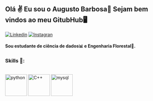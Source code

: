 ## Olá ✌️ Eu sou o Augusto Barbosa🤙 Sejam bem vindos ao meu GitubHub🖥️

[![Linkedin](https://img.shields.io/badge/LinkedIn-0077B5?style=for-the-badge&logo=linkedin&logoColor=white)](https://www.linkedin.com/in/augusto-barbosa-9b6695257/ )
[![Instagran](https://img.shields.io/badge/Instagram-E4405F?style=for-the-badge&logo=instagram&logoColor=white)](https://www.instagram.com/august_barbosa/)

#### Sou estudante de ciência de dados📊 e Engenharia Florestal🌲.

### Skills 💪:
<div style="display: inline_block"><br>
<img align="center"alt="python" height="70" widtg="80" src="https://cdn.jsdelivr.net/gh/devicons/devicon/icons/python/python-original-wordmark.svg">
<img align="center" alt="C++" height="70" widtg="80" src="https://cdn.jsdelivr.net/gh/devicons/devicon/icons/cplusplus/cplusplus-line.svg">
<img align="center" alt="mysql" height="70" widtg="80" src="https://cdn.jsdelivr.net/gh/devicons/devicon/icons/mysql/mysql-plain-wordmark.svg">
</div><br>


           
            